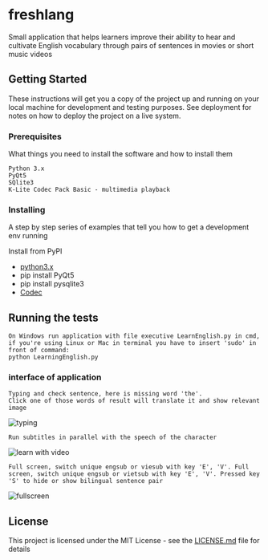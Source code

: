 # freshlang
Small application that helps learners improve their ability to hear and cultivate English vocabulary through pairs of sentences in movies or short music videos

## Getting Started

These instructions will get you a copy of the project up and running on your local machine for development and testing purposes. See deployment for notes on how to deploy the project on a live system.

### Prerequisites

What things you need to install the software and how to install them

```
Python 3.x
PyQt5
SQlite3
K-Lite Codec Pack Basic - multimedia playback
```

### Installing

A step by step series of examples that tell you how to get a development env running

Install from PyPI
* [python3.x](https://www.python.org/downloads/)
* pip install PyQt5
* pip install pysqlite3
* [Codec](http://files2.codecguide.com/K-Lite_Codec_Pack_1499_Basic.exe)

## Running the tests
```
On Windows run application with file executive LearnEnglish.py in cmd, if you're using Linux or Mac in terminal you have to insert 'sudo' in front of command:
python LearningEnglish.py
```

### interface of application
```
Typing and check sentence, here is missing word 'the'.
Click one of those words of result will translate it and show relevant image 
```
![typing](https://github.com/leavin296/freshlang/blob/master/demo/typing.png)
```
Run subtitles in parallel with the speech of the character
```
![learn with video](https://github.com/leavin296/freshlang/blob/master/demo/learn_with_video.png)
```
Full screen, switch unique engsub or viesub with key 'E', 'V'. Full screen, switch unique engsub or vietsub with key 'E', 'V'. Pressed key 'S' to hide or show bilingual sentence pair
```
![fullscreen](https://github.com/leavin296/freshlang/blob/master/demo/fullscreen.png)
## License

This project is licensed under the MIT License - see the [LICENSE.md](LICENSE.md) file for details

